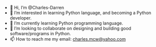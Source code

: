 - 👋 Hi, I’m @Charles-Darren
- 👀 I’m interested in learning Python language, and becoming a Python developer.
- 🌱 I’m currently learning Python programming language.
- 💞️ I’m looking to collaborate on designing and building good software/programs in Python.
- 📫 How to reach me my email: charles.mcw@yahoo.com

<!---
Charles-Wagaana/Charles-Wagaana is a ✨ special ✨ repository because its `README.md` (this file) appears on your GitHub profile.
You can click the Preview link to take a look at your changes.
--->
